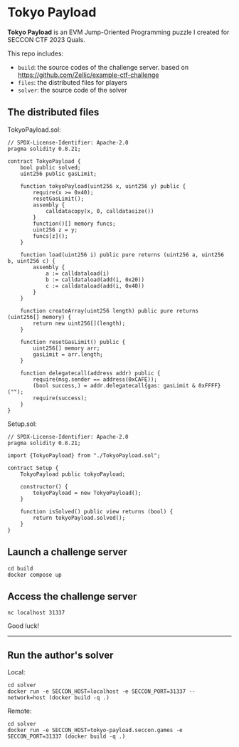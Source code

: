 # Tokyo Payload

**Tokyo Payload** is an EVM Jump-Oriented Programming puzzle I created for SECCON CTF 2023 Quals.

This repo includes:
- `build`: the source codes of the challenge server. based on https://github.com/Zellic/example-ctf-challenge
- `files`: the distributed files for players
- `solver`: the source code of the solver

## The distributed files

TokyoPayload.sol:
```solidity
// SPDX-License-Identifier: Apache-2.0
pragma solidity 0.8.21;

contract TokyoPayload {
    bool public solved;
    uint256 public gasLimit;

    function tokyoPayload(uint256 x, uint256 y) public {
        require(x >= 0x40);
        resetGasLimit();
        assembly {
            calldatacopy(x, 0, calldatasize())
        }
        function()[] memory funcs;
        uint256 z = y;
        funcs[z]();
    }

    function load(uint256 i) public pure returns (uint256 a, uint256 b, uint256 c) {
        assembly {
            a := calldataload(i)
            b := calldataload(add(i, 0x20))
            c := calldataload(add(i, 0x40))
        }
    }

    function createArray(uint256 length) public pure returns (uint256[] memory) {
        return new uint256[](length);
    }

    function resetGasLimit() public {
        uint256[] memory arr;
        gasLimit = arr.length;
    }

    function delegatecall(address addr) public {
        require(msg.sender == address(0xCAFE));
        (bool success,) = addr.delegatecall{gas: gasLimit & 0xFFFF}("");
        require(success);
    }
}
```

Setup.sol:
```solidity
// SPDX-License-Identifier: Apache-2.0
pragma solidity 0.8.21;

import {TokyoPayload} from "./TokyoPayload.sol";

contract Setup {
    TokyoPayload public tokyoPayload;

    constructor() {
        tokyoPayload = new TokyoPayload();
    }

    function isSolved() public view returns (bool) {
        return tokyoPayload.solved();
    }
}
```

## Launch a challenge server

```
cd build
docker compose up
```

## Access the challenge server

```
nc localhost 31337
```

Good luck!

---

## Run the author's solver

Local:
```
cd solver
docker run -e SECCON_HOST=localhost -e SECCON_PORT=31337 --network=host (docker build -q .)
```

Remote:
```
cd solver
docker run -e SECCON_HOST=tokyo-payload.seccon.games -e SECCON_PORT=31337 (docker build -q .)
```

